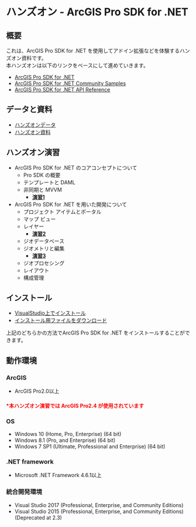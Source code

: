 # ハンズオン - ArcGIS Pro SDK for .NET

## 概要
これは、ArcGIS Pro SDK for .NET を使用してアドイン拡張などを体験するハンズオン資料です。  
本ハンズオンは以下のリンクをベースにして進めていきます。  

* [ArcGIS Pro SDK for .NET](https://github.com/Esri/arcgis-pro-sdk/)  
* [ArcGIS Pro SDK for .NET Community Samples](https://github.com/Esri/arcgis-pro-sdk-community-samples)
* [ArcGIS Pro SDK for .NET API Reference](https://pro.arcgis.com/en/pro-app/sdk/api-reference/index.html#topic1.html)

## データと資料
* [ハンズオンデータ](https://github.com/EsriJapan/workshops/raw/master/20190913_arcgis-pro-sdk-hands-on/hands-on/%E6%BC%94%E7%BF%92%E3%83%87%E3%83%BC%E3%82%BF/Sample.zip)
* [ハンズオン資料](https://github.com/EsriJapan/workshops/raw/master/20190913_arcgis-pro-sdk-hands-on/%E3%83%8F%E3%83%B3%E3%82%BA%E3%82%AA%E3%83%B3%E8%B3%87%E6%96%99.pdf)

## ハンズオン演習
* ArcGIS Pro SDK for .NET のコアコンセプトについて  
    * Pro SDK の概要  
    * テンプレートと DAML  
    * 非同期と MVVM  
        * **[演習1](https://github.com/EsriJapan/workshops/tree/master/20190913_arcgis-pro-sdk-hands-on/hands-on/%E6%BC%94%E7%BF%921)**  
* ArcGIS Pro SDK for .NET を用いた開発について  
    * プロジェクト アイテムとポータル  
    * マップ ビュー  
    * レイヤー  
        * **[演習2](https://github.com/EsriJapan/workshops/tree/master/20190913_arcgis-pro-sdk-hands-on/hands-on/%E6%BC%94%E7%BF%922)**  
    * ジオデータベース  
    * ジオメトリと編集  
        * **[演習3](https://github.com/EsriJapan/workshops/tree/master/20190913_arcgis-pro-sdk-hands-on/hands-on/%E6%BC%94%E7%BF%923)**  
    * ジオプロセシング  
    * レイアウト  
    * 構成管理  

## インストール
* [VisualStudio上でインストール](https://github.com/Esri/arcgis-pro-sdk/wiki/ProGuide-Installation-and-Upgrade)
* [インストール用ファイルをダウンロード](https://github.com/Esri/arcgis-pro-sdk/releases)

上記のどちらかの方法でArcGIS Pro SDK for .NET をインストールすることができます。

## 動作環境

### ArcGIS
- ArcGIS Pro2.0以上

#### <span style="color: red; ">*本ハンズオン演習では ArcGIS Pro2.4 が使用されています</span>

### OS
- Windows 10 (Home, Pro, Enterprise) (64 bit)
- Windows 8.1 (Pro, and Enterprise) (64 bit)
- Windows 7 SP1 (Ultimate, Professional and Enterprise) (64 bit)

### .NET framework
- Microsoft .NET Framework 4.6.1以上

### 統合開発環境
-  Visual Studio 2017 (Professional, Enterprise, and Community Editions)
-  Visual Studio 2015 (Professional, Enterprise, and Community Editions) (Deprecated at 2.3)